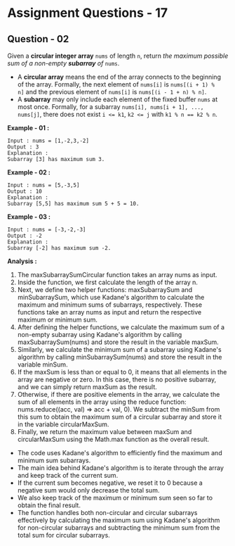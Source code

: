 # **Assignment Questions - 17**
## **Question - 02**

Given a **circular integer array** `nums` of length `n`, return *the maximum possible sum of a non-empty **subarray** of* `nums`.
- A **circular array** means the end of the array connects to the beginning of the array. Formally, the next element of `nums[i]` is `nums[(i + 1) % n]` and the previous element of `nums[i]` is `nums[(i - 1 + n) % n]`.
- A **subarray** may only include each element of the fixed buffer `nums` at most once. Formally, for a subarray `nums[i], nums[i + 1], ..., nums[j]`, there does not exist `i <= k1`, `k2 <= j` with `k1 % n == k2 % n`.

**Example - 01 :**
```
Input : nums = [1,-2,3,-2]
Output : 3
Explanation : 
Subarray [3] has maximum sum 3.
```

**Example - 02 :**
```
Input : nums = [5,-3,5]
Output : 10
Explanation : 
Subarray [5,5] has maximum sum 5 + 5 = 10.
```

**Example - 03 :**
```
Input : nums = [-3,-2,-3]
Output : -2
Explanation : 
Subarray [-2] has maximum sum -2.
```

**Analysis :**
1. The maxSubarraySumCircular function takes an array nums as input.
2. Inside the function, we first calculate the length of the array n.
3. Next, we define two helper functions: maxSubarraySum and minSubarraySum, which use Kadane's algorithm to calculate the maximum and minimum sums of subarrays, respectively. These functions take an array nums as input and return the respective maximum or minimum sum.
4. After defining the helper functions, we calculate the maximum sum of a non-empty subarray using Kadane's algorithm by calling maxSubarraySum(nums) and store the result in the variable maxSum.
5. Similarly, we calculate the minimum sum of a subarray using Kadane's algorithm by calling minSubarraySum(nums) and store the result in the variable minSum.
6. If the maxSum is less than or equal to 0, it means that all elements in the array are negative or zero. In this case, there is no positive subarray, and we can simply return maxSum as the result.
7. Otherwise, if there are positive elements in the array, we calculate the sum of all elements in the array using the reduce function: nums.reduce((acc, val) => acc + val, 0). We subtract the minSum from this sum to obtain the maximum sum of a circular subarray and store it in the variable circularMaxSum.
8. Finally, we return the maximum value between maxSum and circularMaxSum using the Math.max function as the overall result.
- The code uses Kadane's algorithm to efficiently find the maximum and minimum sum subarrays. 
- The main idea behind Kadane's algorithm is to iterate through the array and keep track of the current sum. 
- If the current sum becomes negative, we reset it to 0 because a negative sum would only decrease the total sum.
- We also keep track of the maximum or minimum sum seen so far to obtain the final result.
- The function handles both non-circular and circular subarrays effectively by calculating the maximum sum using Kadane's algorithm for non-circular subarrays and subtracting the minimum sum from the total sum for circular subarrays.